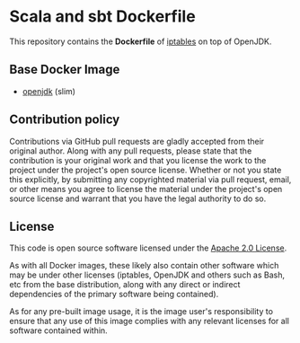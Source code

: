 # Scala and sbt Dockerfile

This repository contains the **Dockerfile** of
[iptables](https://netfilter.org/projects/iptables/index.html) on top of OpenJDK.


## Base Docker Image ##

* [openjdk](https://hub.docker.com/_/openjdk) (slim)


## Contribution policy ##

Contributions via GitHub pull requests are gladly accepted from their original author. Along with
any pull requests, please state that the contribution is your original work and that you license the
work to the project under the project's open source license. Whether or not you state this
explicitly, by submitting any copyrighted material via pull request, email, or other means you agree
to license the material under the project's open source license and warrant that you have the legal
authority to do so.


## License ##

This code is open source software licensed under the
[Apache 2.0 License]("http://www.apache.org/licenses/LICENSE-2.0.html").

As with all Docker images, these likely also contain other software which may be under other
licenses (iptables, OpenJDK and others such as Bash, etc from the base distribution, along with any
direct or indirect dependencies of the primary software being contained).

As for any pre-built image usage, it is the image user's responsibility to ensure that any use of
this image complies with any relevant licenses for all software contained within.
